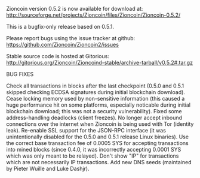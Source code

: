 Zioncoin version 0.5.2 is now available for download at:
http://sourceforge.net/projects/Zioncoin/files/Zioncoin/Zioncoin-0.5.2/

This is a bugfix-only release based on 0.5.1.

Please report bugs using the issue tracker at github:
https://github.com/Zioncoin/Zioncoin2/issues

Stable source code is hosted at Gitorious:
http://gitorious.org/Zioncoin/Zioncoind-stable/archive-tarball/v0.5.2#.tar.gz

BUG FIXES

Check all transactions in blocks after the last checkpoint (0.5.0 and 0.5.1 skipped checking ECDSA signatures during initial blockchain download).
Cease locking memory used by non-sensitive information (this caused a huge performance hit on some platforms, especially noticable during initial blockchain download; this was
not a security vulnerability).
Fixed some address-handling deadlocks (client freezes).
No longer accept inbound connections over the internet when Zioncoin is being used with Tor (identity leak).
Re-enable SSL support for the JSON-RPC interface (it was unintentionally disabled for the 0.5.0 and 0.5.1 release Linux binaries).
Use the correct base transaction fee of 0.0005 SYS for accepting transactions into mined blocks (since 0.4.0, it was incorrectly accepting 0.0001 SYS which was only meant to be relayed).
Don't show "IP" for transactions which are not necessarily IP transactions.
Add new DNS seeds (maintained by Pieter Wuille and Luke Dashjr).

